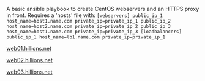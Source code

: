 A basic ansible playbook to create CentOS webservers and an HTTPS proxy in front. Requires a 'hosts' file with:
``
[webservers]
public_ip_1 host_name=host1.name.com private_ip=private_ip_1
public_ip_2 host_name=host2.name.com private_ip=private_ip_2
public_ip_3 host_name=host1.name.com private_ip=private_ip_3
[loadbalancers]
public_ip_1 host_name=lb1.name.com private_ip=private_ip_1
``

[web01.hillions.net](https://web01.hillions.net)

[web02.hillions.net](https://web02.hillions.net)

[web03.hillions.net](https://web03.hillions.net)
